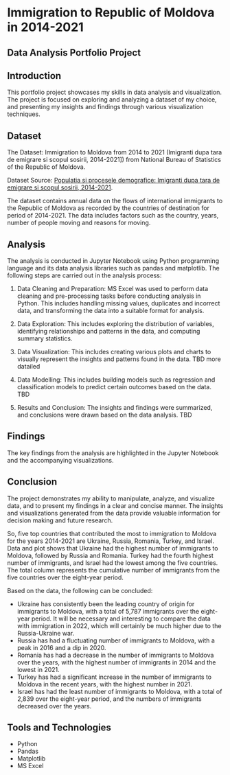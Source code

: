 # Immigration to Republic of Moldova in 2014-2021
## Data Analysis Portfolio Project

## Introduction
This portfolio project showcases my skills in data analysis and visualization. The project is focused on exploring and analyzing a dataset of my choice, and presenting my insights and findings through various visualization techniques.

## Dataset
The Dataset: Immigration to Moldova from 2014 to 2021 (Imigranti dupa tara de emigrare si scopul sosirii, 2014-2021]) from National Bureau of Statistics of the Republic of Moldova. 

Dataset Source: [Populatia si procesele demografice: Imigranti dupa tara de emigrare si scopul sosirii, 2014-2021](https://statbank.statistica.md/PxWeb/pxweb/ro/20%20Populatia%20si%20procesele%20demografice/20%20Populatia%20si%20procesele%20demografice__POPrec__POP070/POP070100rcl.px/?rxid=b2ff27d7-0b96-43c9-934b-42e1a2a9a774).

The dataset contains annual data on the flows of international immigrants to the Republic of Moldova as recorded by the countries of destination for period of 2014-2021. The data includes factors such as the country, years, number of people moving  and reasons for moving.


## Analysis
The analysis is conducted in Jupyter Notebook using Python programming language and its data analysis libraries such as pandas  and matplotlib. The following steps are carried out in the analysis process:

1. Data Cleaning and Preparation: MS Excel was used to perform data cleaning and pre-processing tasks before conducting analysis in Python.  This includes handling missing values, duplicates and incorrect data, and transforming the data into a suitable format for analysis.

2. Data Exploration: This includes exploring the distribution of variables, identifying relationships and patterns in the data, and computing summary statistics.

3. Data Visualization: This includes creating various plots and charts to visually represent the insights and patterns found in the data. TBD more datailed

4. Data Modelling: This includes building models such as regression and classification models to predict certain outcomes based on the data. TBD

5. Results and Conclusion: The insights and findings were summarized, and conclusions were drawn based on the data analysis. TBD

## Findings
The key findings from the analysis are highlighted in the Jupyter Notebook and the accompanying visualizations. 

## Conclusion
The project demonstrates my ability to manipulate, analyze, and visualize data, and to present my findings in a clear and concise manner. The insights and visualizations generated from the data provide valuable information for decision making and future research.

So, five top countries that contributed the most to immigration to Moldova for the years 2014-2021 are Ukraine, Russia, Romania, Turkey, and Israel. Data and plot shows that Ukraine had the highest number of immigrants to Moldova, followed by Russia and Romania. Turkey had the fourth highest number of immigrants, and Israel had the lowest among the five countries. The total column represents the cumulative number of immigrants from the five countries over the eight-year period.

Based on the data, the following can be concluded:
- Ukraine has consistently been the leading country of origin for immigrants to Moldova, with a total of 5,787 immigrants over the eight-year period. It will be necessary and interesting to compare the data with immigration in 2022, which will certainly be much higher due to the Russia-Ukraine war.
- Russia has had a fluctuating number of immigrants to Moldova, with a peak in 2016 and a dip in 2020.
- Romania has had a decrease in the number of immigrants to Moldova over the years, with the highest number of immigrants in 2014 and the lowest in 2021.
- Turkey has had a significant increase in the number of immigrants to Moldova in the recent years, with the highest number in 2021.
- Israel has had the least number of immigrants to Moldova, with a total of 2,839 over the eight-year period, and the numbers of immigrants decreased over the years.

## Tools and Technologies

- Python
- Pandas
- Matplotlib
- MS Excel
